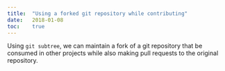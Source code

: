 ```yaml
---
title:  "Using a forked git repository while contributing"
date:   2018-01-08
toc:    true
---
```

Using `git subtree`, we can maintain a fork of a git repository that be consumed in other projects
while also making pull requests to the original repository.

